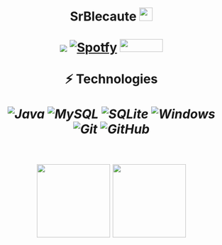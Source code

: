 <h1 align="center">SrBlecaute <img src="https://raw.githubusercontent.com/aemmadi/aemmadi/master/wave.gif" width="30px"/>
	<br>
	<br>
	<img src="https://img.shields.io/badge/-SrBlecaute8859-000?style=for-the-badge&amp;logo=Discord&amp;logoColor=white"/>
	<a href="https://open.spotify.com/user/fyvgujfms0xl6hvr9bdkvx8vp" target="_blank"><img alt="Spotfy" src="https://img.shields.io/badge/Spotify-1ED760?style=for-the-badge&amp;logo=spotify&amp;logoColor=white"/></a>
	<img src="https://visitor-badge.laobi.icu/badge?page_id=SrBlecaute01?style=for-the-badge" width="97" height="29"/>
	<br>
	<br>
	⚡ Technologies<i/>
	<br>
	<br>
	<img alt="Java" src="https://img.shields.io/badge/java-%23ED8B00.svg?&style=for-the-badge&logo=java&logoColor=white"/>
	<img alt="MySQL" src="https://img.shields.io/badge/mysql-4c4c4c.svg?&style=for-the-badge&logo=mysql&logoColor=white"/>
	<img alt="SQLite" src="https://img.shields.io/badge/-SQLite-4287f5?style=for-the-badge&logo=sqlite&logoColor=23ffffff"/>
	<img alt="Windows" src="https://img.shields.io/badge/-Windows-00A4EF?style=for-the-badge&logo=windows&logoColor=23ffffff"/>
	<img alt="Git" src="https://img.shields.io/badge/-Git-%23F05032?style=for-the-badge&logo=git&logoColor=%23ffffff"/>
	<img alt="GitHub" src="https://img.shields.io/badge/github%20-%23121011.svg?&style=for-the-badge&logo=github&logoColor=white"/>
	<br>
	<p align="center">
		<br>
		<img src="https://github-readme-stats.vercel.app/api?username=srblecaute01&show_icons=true&theme=radical" height="165px">
		<img src="https://github-readme-stats.vercel.app/api/top-langs/?username=srblecaute01&show_icons=true&theme=radical" height="165px">
	</p>
</h1>
